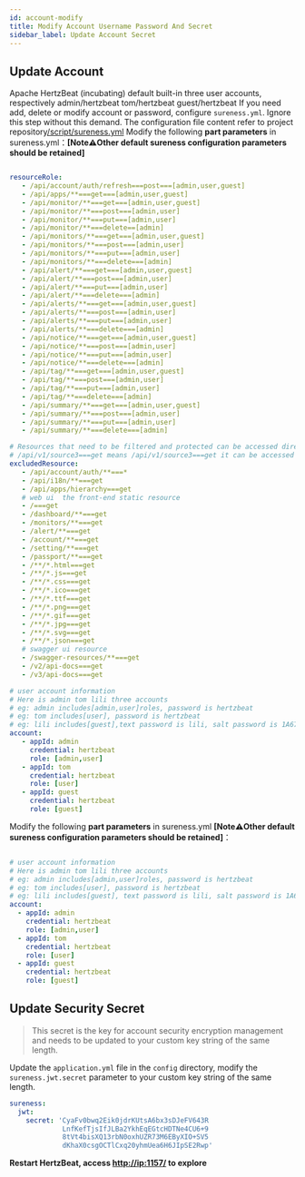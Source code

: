 ```yaml
---
id: account-modify  
title: Modify Account Username Password And Secret        
sidebar_label: Update Account Secret
---
```


## Update Account

Apache HertzBeat (incubating) default built-in three user accounts, respectively admin/hertzbeat tom/hertzbeat guest/hertzbeat
If you need add, delete or modify account or password, configure `sureness.yml`. Ignore this step without this demand.
The configuration file content refer to project repository[/script/sureness.yml](https://github.com/hertzbeat/hertzbeat/blob/master/script/sureness.yml)
Modify the following **part parameters** in sureness.yml：**[Note⚠️Other default sureness configuration parameters should be retained]**

```yaml

resourceRole:
   - /api/account/auth/refresh===post===[admin,user,guest]
   - /api/apps/**===get===[admin,user,guest]
   - /api/monitor/**===get===[admin,user,guest]
   - /api/monitor/**===post===[admin,user]
   - /api/monitor/**===put===[admin,user]
   - /api/monitor/**===delete==[admin]
   - /api/monitors/**===get===[admin,user,guest]
   - /api/monitors/**===post===[admin,user]
   - /api/monitors/**===put===[admin,user]
   - /api/monitors/**===delete===[admin]
   - /api/alert/**===get===[admin,user,guest]
   - /api/alert/**===post===[admin,user]
   - /api/alert/**===put===[admin,user]
   - /api/alert/**===delete===[admin]
   - /api/alerts/**===get===[admin,user,guest]
   - /api/alerts/**===post===[admin,user]
   - /api/alerts/**===put===[admin,user]
   - /api/alerts/**===delete===[admin]
   - /api/notice/**===get===[admin,user,guest]
   - /api/notice/**===post===[admin,user]
   - /api/notice/**===put===[admin,user]
   - /api/notice/**===delete===[admin]
   - /api/tag/**===get===[admin,user,guest]
   - /api/tag/**===post===[admin,user]
   - /api/tag/**===put===[admin,user]
   - /api/tag/**===delete===[admin]
   - /api/summary/**===get===[admin,user,guest]
   - /api/summary/**===post===[admin,user]
   - /api/summary/**===put===[admin,user]
   - /api/summary/**===delete===[admin]

# Resources that need to be filtered and protected can be accessed directly without authentication
# /api/v1/source3===get means /api/v1/source3===get it can be accessed by anyone. Don't need to authentication
excludedResource:
   - /api/account/auth/**===*
   - /api/i18n/**===get
   - /api/apps/hierarchy===get
   # web ui  the front-end static resource
   - /===get
   - /dashboard/**===get
   - /monitors/**===get
   - /alert/**===get
   - /account/**===get
   - /setting/**===get
   - /passport/**===get
   - /**/*.html===get
   - /**/*.js===get
   - /**/*.css===get
   - /**/*.ico===get
   - /**/*.ttf===get
   - /**/*.png===get
   - /**/*.gif===get
   - /**/*.jpg===get
   - /**/*.svg===get
   - /**/*.json===get
   # swagger ui resource
   - /swagger-resources/**===get
   - /v2/api-docs===get
   - /v3/api-docs===get

# user account information
# Here is admin tom lili three accounts
# eg: admin includes[admin,user]roles, password is hertzbeat 
# eg: tom includes[user], password is hertzbeat
# eg: lili includes[guest],text password is lili, salt password is 1A676730B0C7F54654B0E09184448289
account:
   - appId: admin
     credential: hertzbeat
     role: [admin,user]
   - appId: tom
     credential: hertzbeat
     role: [user]
   - appId: guest
     credential: hertzbeat
     role: [guest]
```

Modify the following **part parameters** in sureness.yml **[Note⚠️Other default sureness configuration parameters should be retained]**：

```yaml

# user account information
# Here is admin tom lili three accounts
# eg: admin includes[admin,user]roles, password is hertzbeat 
# eg: tom includes[user], password is hertzbeat
# eg: lili includes[guest], text password is lili, salt password is 1A676730B0C7F54654B0E09184448289
account:
  - appId: admin
    credential: hertzbeat
    role: [admin,user]
  - appId: tom
    credential: hertzbeat
    role: [user]
  - appId: guest
    credential: hertzbeat
    role: [guest]
```

## Update Security Secret

> This secret is the key for account security encryption management and needs to be updated to your custom key string of the same length.

Update the `application.yml` file in the `config` directory, modify the `sureness.jwt.secret` parameter to your custom key string of the same length.

```yaml
sureness:
  jwt:
    secret: 'CyaFv0bwq2Eik0jdrKUtsA6bx3sDJeFV643R
             LnfKefTjsIfJLBa2YkhEqEGtcHDTNe4CU6+9
             8tVt4bisXQ13rbN0oxhUZR73M6EByXIO+SV5
             dKhaX0csgOCTlCxq20yhmUea6H6JIpSE2Rwp'
```

**Restart HertzBeat, access <http://ip:1157/> to explore**
